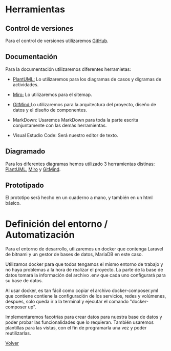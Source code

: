 # Herramientas

## Control de versiones

Para el control de versiones utilizaremos [GitHub](https://github.com/Skale21k/Keyng-DWES).

## Documentación[](https://github.com/Skale21k/Keyng-DWES)

Para la documentación utilizaremos diferentes herramietas:

- [PlantUML:](www.plantuml.com) Lo utilizaremos para los diagramas de casos y digramas de actividades.

- [Miro:](https://miro.com/) Lo utilizaremos para el sitemap.

- [GitMind:](https://gitmind.com/es/)Lo utilizaremos para la arquitectura del proyecto, diseño de datos y el diseño de componentes.

- MarkDown: Usaremos MarkDown para toda la parte escrita conjuntamente con las demás herramientas.

- Visual Estudio Code: Será nuestro editor de texto.

## Diagramado

Para los diferentes diagramas hemos utilizado 3 herramientas distinas: [PlantUML](www.plantuml.com), [Miro](https://miro.com/) y [GitMind](https://gitmind.com/es/).

## Prototipado

El prototipo será hecho en un cuaderno a mano, y también en un html básico.

# Definición del entorno / Automatización

Para el entorno de desarrollo, utlizaremos un docker que contenga Laravel de bitnami y un gestor de bases de datos, MariaDB en este caso.

Utilizamos docker para que todos tengamos el mismo entorno de trabajo y no haya problemas a la hora de realizar el proyecto.
La parte de la base de datos tomará la información del archivo .env que cada uno configurará para su base de datos.

Al usar docker, es tan fácil como copiar el archivo docker-composer.yml que contiene contiene la configuración de los servicios, redes y volúmenes, despues, solo queda ir a la terminal y ejecutar el comando "docker-composer up".

Implementaremos facotrías para crear datos para nuestra base de datos y poder probar las funcionalidades que lo requieran.
También usaremos plantillas para las vistas, con el fin de programarla una vez y poder reutilizarlas.

[Volver](../Diseño.md)